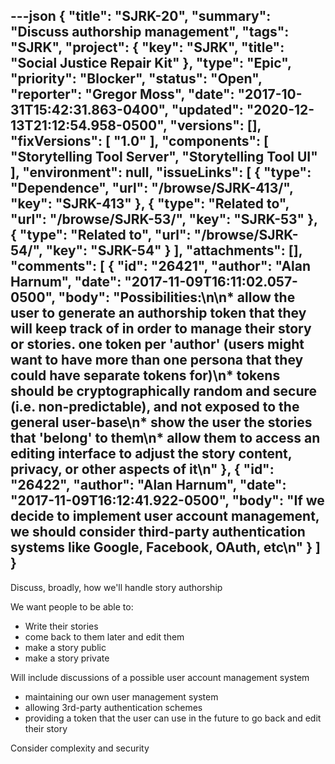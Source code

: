 ---json
{
  "title": "SJRK-20",
  "summary": "Discuss authorship management",
  "tags": "SJRK",
  "project": {
    "key": "SJRK",
    "title": "Social Justice Repair Kit"
  },
  "type": "Epic",
  "priority": "Blocker",
  "status": "Open",
  "reporter": "Gregor Moss",
  "date": "2017-10-31T15:42:31.863-0400",
  "updated": "2020-12-13T21:12:54.958-0500",
  "versions": [],
  "fixVersions": [
    "1.0"
  ],
  "components": [
    "Storytelling Tool Server",
    "Storytelling Tool UI"
  ],
  "environment": null,
  "issueLinks": [
    {
      "type": "Dependence",
      "url": "/browse/SJRK-413/",
      "key": "SJRK-413"
    },
    {
      "type": "Related to",
      "url": "/browse/SJRK-53/",
      "key": "SJRK-53"
    },
    {
      "type": "Related to",
      "url": "/browse/SJRK-54/",
      "key": "SJRK-54"
    }
  ],
  "attachments": [],
  "comments": [
    {
      "id": "26421",
      "author": "Alan Harnum",
      "date": "2017-11-09T16:11:02.057-0500",
      "body": "Possibilities:\n\n* allow the user to generate an authorship token that they will keep track of in order to manage their story or stories. one token per 'author' (users might want to have more than one persona that they could have separate tokens for)\n* tokens should be cryptographically random and secure (i.e. non-predictable), and not exposed to the general user-base\n* show the user the stories that 'belong' to them\n* allow them to access an editing interface to adjust the story content, privacy, or other aspects of it\n"
    },
    {
      "id": "26422",
      "author": "Alan Harnum",
      "date": "2017-11-09T16:12:41.922-0500",
      "body": "If we decide to implement user account management, we should consider third-party authentication systems like Google, Facebook, OAuth, etc\n"
    }
  ]
}
---
Discuss, broadly, how we'll handle story authorship

We want people to be able to:

* Write their stories
* come back to them later and edit them
* make a story public
* make a story private

Will include discussions of a possible user account management system

* maintaining our own user management system
* allowing 3rd-party authentication schemes
* providing a token that the user can use in the future to go back and edit their story

Consider complexity and security

        